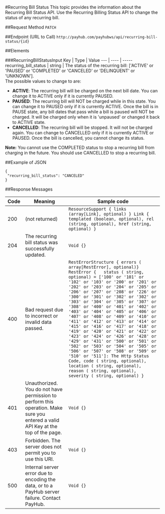 #Recurring Bill Status
This topic provides the information about the Recurring Bill Status API. Use the Recurring Billing Status API to change the status of any recurring bill.

##Request Method
`PATCH`

##Endpoint (URL to Call)
`http://payhub.com/payhubws/api/recurring-bill-status/{id}`

##Elements

###RecurringBillStatusInput
Key | Type | Value
--- | ---- | -----
 recurring_bill_status | string | The status of the recurring bill: ['ACTIVE' or 'PAUSED' or 'COMPLETED' or 'CANCELED' or 'DELINQUENT' or 'UNKNOWN']. <br>The possible values to change to are:<ul><li>**ACTIVE**: The recurring bill will be charged on the next bill date. You can change it to ACTIVE only if it is currently PAUSED.</li><li>**PAUSED**: The recurring bill will NOT be charged while in this state. You can change it to PAUSED only if it is currently ACTIVE. Once the bill is in PAUSE state, any bill dates that pass while a bill is paused will NOT be charged. It will be charged only when it is 'unpaused' or changed it back to ACTIVE state.</li><li>**CANCELLED**: The recurring bill will be stopped. It will not be charged again. You can change to CANCELLED only if it is currently ACTIVE or PAUSED. Once the bill is cancelled, you cannot change its status.</li></ul> **Note:** You cannot use the COMPLETED status to stop a recurring bill from charging in the future. You should use CANCELLED to stop a recurring bill.

##Example of JSON
```
{
 "recurring_bill_status": "CANCELED"
}
```
##Response Messages

Code | Meaning | Sample code
---- | ------- | -----------
200 | (not returned) | `ResourceSupport { links (array[Link], optional) } Link { templated (boolean, optional), rel (string, optional), href (string, optional) }`
204 | The recurring bill status was successfully updated. | `Void {}`
400 | Bad request due to incorrect or invalid data passed. | `RestErrorStructure { errors ( array[RestError], optional)} RestError {   status ( string, optional) = ['100' or '101' or '102' or '103' or '200' or '201' or '202' or '203' or '204' or '205' or '206' or '207' or '208' or '226' or '300' or '301' or '302' or '302' or '303' or '304' or '305' or '307' or '308' or '400' or '401' or '402' or '403' or '404' or '405' or '406' or '407' or '408' or '409' or '410' or '411' or '412' or '413' or '414' or '415' or '416' or '417' or '418' or '419' or '420' or '421' or '422' or '423' or '424' or '426' or '428' or '429' or '431' or '500' or '501' or '502' or '503' or '504' or '505' or '506' or '507' or '508' or '509' or '510' or '511']: The Http Status Code, code ( string, optional), location ( string, optional), reason ( string, optional), severity ( string, optional) }`
401 | Unauthorized. You do not have permission to perform this operation. Make sure you entered a valid API Key at the top of the page. | `Void {}`
403 | Forbidden. The server does not permit you to use this URI. | `Void {}`
500 | Internal server error due to encoding the data, or to a PayHub server failure. Contact PayHub. | `Void {}`
